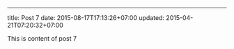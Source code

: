---
title: Post 7
date: 2015-08-17T17:13:26+07:00
updated: 2015-04-21T07:20:32+07:00

This is content of post 7